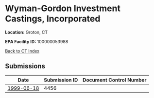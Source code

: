 # Wyman-Gordon Investment Castings, Incorporated

**Location:** Groton, CT

**EPA Facility ID:** 100000053988

[Back to CT Index](../../index.md)

## Submissions

| Date | Submission ID | Document Control Number |
|------|--------------|-------------------------|
| [1999-06-18](submissions/4456.md) | 4456 |  |
